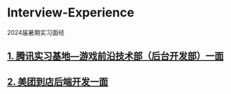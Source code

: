 # Interview-Experience
2024届暑期实习面经

<h2>
<a href="https://github.com/chenyuancqu/Interview-Experience/blob/main/%E8%85%BE%E8%AE%AF%EF%BC%88%E5%AE%9E%E4%B9%A0%E5%9F%BA%E5%9C%B0%EF%BC%89/%E8%85%BE%E8%AE%AF%E6%B8%B8%E6%88%8F%E5%89%8D%E6%B2%BF%E6%8A%80%E6%9C%AF%E9%83%A8%EF%BC%88%E5%90%8E%E5%8F%B0%E5%BC%80%E5%8F%91%EF%BC%89%E4%B8%80%E9%9D%A2%E5%87%89%E7%BB%8F.md">1. 腾讯实习基地—游戏前沿技术部（后台开发部）一面</a>
</h2>

<h2>
  <a href="https://github.com/chenyuancqu/Interview-Experience/blob/main/%E7%BE%8E%E5%9B%A2%E5%88%B0%E5%BA%97%E5%90%8E%E7%AB%AF%E5%BC%80%E5%8F%91/%E7%BE%8E%E5%9B%A2%E5%90%8E%E7%AB%AF%E5%BC%80%E5%8F%91%E4%B8%80%E9%9D%A2.md
">2. 美团到店后端开发一面</a>
</h2>
